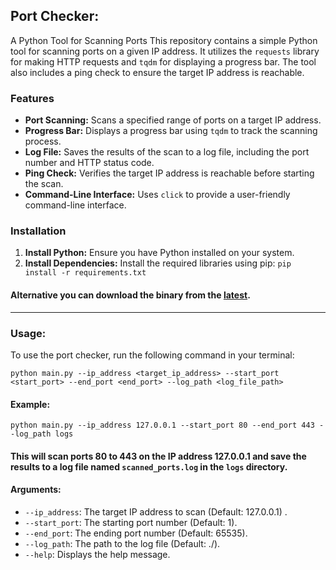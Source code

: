 ## Port Checker: 
A Python Tool for Scanning Ports This repository contains a simple Python tool for scanning ports on a given IP address. It utilizes the `requests` library for making HTTP requests and `tqdm` for displaying a progress bar. The tool also includes a ping check to ensure the target IP address is reachable. 
### Features 
- **Port Scanning:** Scans a specified range of ports on a target IP address. 
- **Progress Bar:** Displays a progress bar using `tqdm` to track the scanning process. 
- **Log File:** Saves the results of the scan to a log file, including the port number and HTTP status code. 
- **Ping Check:** Verifies the target IP address is reachable before starting the scan. 
- **Command-Line Interface:** Uses `click` to provide a user-friendly command-line interface. 
### Installation 
1. **Install Python:** Ensure you have Python installed on your system. 
2. **Install Dependencies:** Install the required libraries using pip: `pip install -r requirements.txt`
#### Alternative you can download the binary from the [latest](https://github.com/wuX4an/portcheck/releases/latest).
---
### Usage: 
To use the port checker, run the following command in your terminal: 
```
python main.py --ip_address <target_ip_address> --start_port <start_port> --end_port <end_port> --log_path <log_file_path> 
```

#### **Example:** 
```
python main.py --ip_address 127.0.0.1 --start_port 80 --end_port 443 --log_path logs
```
#### This will scan ports 80 to 443 on the IP address 127.0.0.1 and save the results to a log file named `scanned_ports.log` in the `logs` directory. 
#### **Arguments:** 
- `--ip_address`: The target IP address to scan (Default: 127.0.0.1) .
- `--start_port`: The starting port number (Default: 1).
- `--end_port`: The ending port number (Default: 65535).
- `--log_path`: The path to the log file (Default: ./).
- `--help`: Displays the help message.
